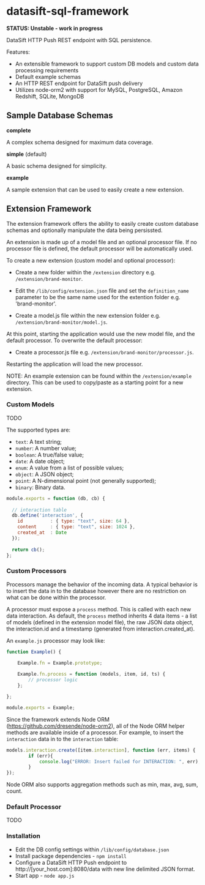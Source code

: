 datasift-sql-framework
======================

**STATUS: Unstable - work in progress**

DataSift HTTP Push REST endpoint with SQL persistence. 

Features:
* An extensible framework to support custom DB models and custom data processing requirements
* Default example schemas
* An HTTP REST endpoint for DataSift push delivery
* Utilizes node-orm2 with support for MySQL, PostgreSQL, Amazon Redshift, SQLite, MongoDB

## Sample Database Schemas


**complete**

A complex schema designed for maximum data coverage.

**simple** (default)

A basic schema designed for simplicity.

**example**

A sample extension that can be used to easily create a new extension.


## Extension Framework

The extension framework offers the ability to easily create custom database schemas and optionally manipulate the data being persissted.

An extension is made up of a model file and an optional processor file. If no processor file is defined, the default processor will be automatically used.

To create a new extension (custom model and optional processor):

* Create a new folder within the <code>/extension</code> directory e.g. <code>/extension/brand-monitor</code>.
* Edit the <code>/lib/config/extension.json</code> file and set the <code>definition_name</code> parameter to be the same name used for the extention folder e.g. 'brand-monitor'.

* Create a model.js file within the new extension folder e.g. <code>/extension/brand-monitor/model.js</code>.


At this point, starting the application would use the new model file, and the default processor. To overwrite the default processor:

* Create a processor.js file e.g. <code>/extension/brand-monitor/processor.js</code>.

Restarting the application will load the new processor.

NOTE: An example extension can be found within the <code>/extension/example</code> directory. This can be used to copy/paste as a starting point for a new extension.


### Custom Models

TODO

The supported types are:

- `text`: A text string;
- `number`: A number value;
- `boolean`: A true/false value;
- `date`: A date object;
- `enum`: A value from a list of possible values;
- `object`: A JSON object;
- `point`: A N-dimensional point (not generally supported);
- `binary`: Binary data.

```javascript
module.exports = function (db, cb) {
  
  // interaction table
  db.define('interaction', {
    id          : { type: "text", size: 64 },
    content     : { type: "text", size: 1024 },
  	created_at  : Date
  });
  
  return cb();
};
```

### Custom Processors

Processors manage the behavior of the incoming data. A typical behavior is to insert the data in to the database however there are no restriction on what can be done within the processor.

A processor must expose a <code>process</code> method. This is called with each new data interaction. As default, the <code>process</code> method inherits 4 data items - a list of models (defined in the extension model file), the raw JSON data object, the interaction.id and a timestamp (generated from interaction.created_at).

An <code>example.js</code> processor may look like:

```javascript
function Example() {

	Example.fn = Example.prototype;
	
	Example.fn.process = function (models, item, id, ts) {
		// processor logic
	};

};

module.exports = Example;
```

Since the framework extends Node ORM (https://github.com/dresende/node-orm2), all of the Node ORM helper methods are available inside of a processor. For example, to insert the <code>interaction</code> data in to the <code>interaction</code> table:

```javascript
models.interaction.create([item.interaction], function (err, items) {
	 	if (err){
	 		console.log("ERROR: Insert failed for INTERACTION: ", err);
	 	}
});
```

Node ORM also supports aggregation methods such as min, max, avg, sum, count.

### Default Processor

TODO

### Installation
* Edit the DB config settings within <code>/lib/config/database.json</code>
* Install package dependencies - <code>npm install</code>
* Configure a DataSift HTTP Push endpoint to http://[your_host.com]:8080/data with new line delimited JSON format.
* Start app - <code>node app.js</code>